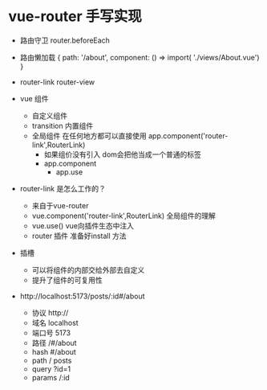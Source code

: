 # vue-router 手写实现

- 路由守卫
  router.beforeEach
- 路由懒加载
    {
        path: '/about',
        component: () => import( './views/About.vue')
    }

- router-link router-view
- vue 组件
    - 自定义组件
    - transition 内置组件
    - 全局组件 在任何地方都可以直接使用
       app.component('router-link',RouterLink)
       - 如果组价没有引入 dom会把他当成一个普通的标签
       - app.component
         - app.use 

- router-link 是怎么工作的？
    - 来自于vue-router
    - vue.component('router-link',RouterLink) 全局组件的理解
    - vue.use() vue向插件生态中注入
    - router 插件 准备好install 方法

- <slot/> 插槽
    - 可以将组件的内部交给外部去自定义
    - 提升了组件的可复用性
    
- http://localhost:5173/posts/:id#/about
    - 协议 http://
    - 域名 localhost
    - 端口号 5173
    - 路径 /#/about
    - hash #/about
    - path / posts
    - query ?id=1
    - params /:id